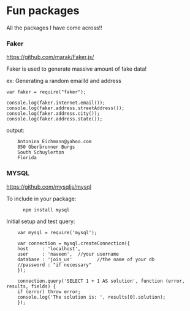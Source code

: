 # Fun packages
All the packages I have come across!!

### Faker
https://github.com/marak/Faker.js/

  Faker is used to generate massive amount of fake data!
    
  ex: 
    Generating a random emailId and address
    
    var faker = require("faker");

    console.log(faker.internet.email());
    console.log(faker.address.streetAddress());
    console.log(faker.address.city());
    console.log(faker.address.state());
    

output: 
       
        Antonina_Eichmann@yahoo.com
        850 Oberbrunner Burgs
        South Schuylerton
        Florida



### MYSQL
  https://github.com/mysqljs/mysql
  
  To include in your package:
        
          npm install mysql
   
   Initial setup and test query:
        
        var mysql = require('mysql');

        var connection = mysql.createConnection({
        host     : 'localhost',
        user     : 'naveen',  //your username
        database : 'join_us'         //the name of your db
        //password : "if necessary"
        });
        
        connection.query('SELECT 1 + 1 AS solution', function (error, results, fields) {
        if (error) throw error;
        console.log('The solution is: ', results[0].solution);
        });
        

